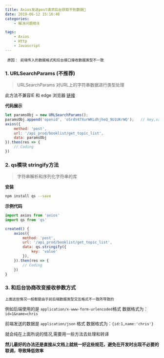 ```yaml
---
title: Axios发送post请求后台获取不到数据🥲
date: 2019-06-12 15:16:48
categories:
    - 解决问题相关

tags:
    - Axios
    - Http
    - Javascript
---
```


<!--# Axios post请求后台拿不到数据-->

`  原因： 前端传入的数据格式和后台接口接收数据类型不一致 `

### 1. URLSearchParams (不推荐)

>   URLSearchParams 对URL上的字符串数据进行类型处理

此方法不兼容IE 和 edge 浏览器 [链接](https://developer.mozilla.org/zh-CN/docs/Web/API/URLSearchParams#%E6%B5%8F%E8%A7%88%E5%99%A8%E5%85%BC%E5%AE%B9%E6%80%A7)

**代码展示**

```javascript
let paramsObj = new URLSearchParams();
paramsObj.append('openid', 'oSrdV47XurWKLdhjheQ_9U1UKrWQ');   // key,value
axios({
    method: 'post',
    url: '/api_prod/booklist/get_topic_list',
    data: paramsObj
}).then(res => {
    // Coding
})
```



### 2. qs模块 stringify方法

>   字符串解析和序列化字符串的库

**安装**

~~~bash
npm install qs --save
~~~

**示例代码**

```javascript
import axios from 'axios'
import qs from 'qs'

created() {
    axios({
        method: 'post',
        url: '/api_prod/booklist/get_topic_list',
        data: qs.stringify({
        	key: 'value'
        }),
    }).then(res => {
        // Coding
    })
}
```



### 3. 和后台协商改变接收参数方式

    上面这些情况一般都是由于前后端数据类型交互格式不一致所导致的

例如后端使用的是 `application/x-www-form-urlencoded`格式
数据格式为：`id=1&name=chris`

前端发送的数据是 `application/json` 格式
数据格式为：`{id:1,name:'chris'}`

就会纯在上面所说的情况,需要用一些方法去处理和转译

**然儿最好的办法还是直接从文档上就统一好这些规范，避免在开发时出现不必要的联调，导致降低效率**



